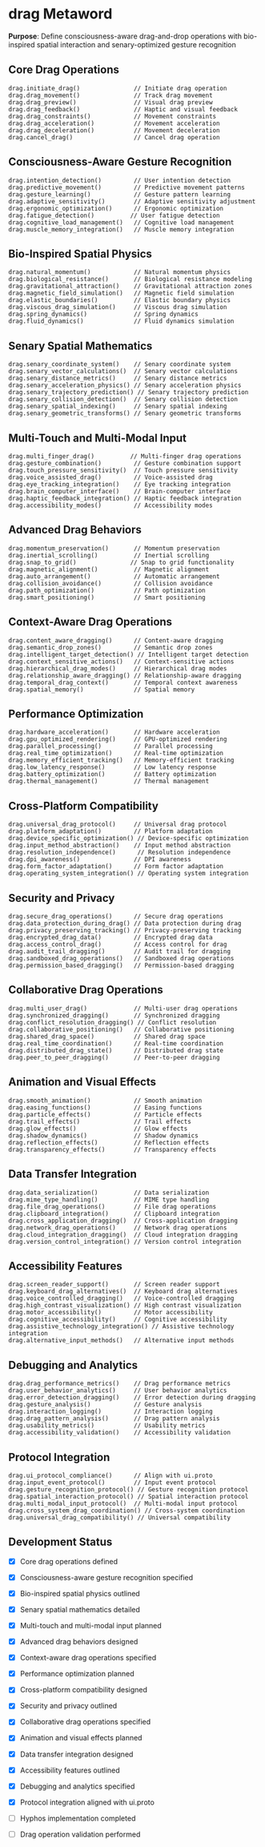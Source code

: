 # drag Metaword

**Purpose**: Define consciousness-aware drag-and-drop operations with bio-inspired spatial interaction and senary-optimized gesture recognition

## Core Drag Operations

```hyphos
drag.initiate_drag()               // Initiate drag operation
drag.drag_movement()               // Track drag movement
drag.drag_preview()                // Visual drag preview
drag.drag_feedback()               // Haptic and visual feedback
drag.drag_constraints()            // Movement constraints
drag.drag_acceleration()           // Movement acceleration
drag.drag_deceleration()           // Movement deceleration
drag.cancel_drag()                 // Cancel drag operation
```

## Consciousness-Aware Gesture Recognition

```hyphos
drag.intention_detection()         // User intention detection
drag.predictive_movement()         // Predictive movement patterns
drag.gesture_learning()            // Gesture pattern learning
drag.adaptive_sensitivity()        // Adaptive sensitivity adjustment
drag.ergonomic_optimization()      // Ergonomic optimization
drag.fatigue_detection()          // User fatigue detection
drag.cognitive_load_management()   // Cognitive load management
drag.muscle_memory_integration()   // Muscle memory integration
```

## Bio-Inspired Spatial Physics

```hyphos
drag.natural_momentum()            // Natural momentum physics
drag.biological_resistance()       // Biological resistance modeling
drag.gravitational_attraction()    // Gravitational attraction zones
drag.magnetic_field_simulation()   // Magnetic field simulation
drag.elastic_boundaries()          // Elastic boundary physics
drag.viscous_drag_simulation()     // Viscous drag simulation
drag.spring_dynamics()             // Spring dynamics
drag.fluid_dynamics()              // Fluid dynamics simulation
```

## Senary Spatial Mathematics

```hyphos
drag.senary_coordinate_system()    // Senary coordinate system
drag.senary_vector_calculations()  // Senary vector calculations
drag.senary_distance_metrics()     // Senary distance metrics
drag.senary_acceleration_physics() // Senary acceleration physics
drag.senary_trajectory_prediction() // Senary trajectory prediction
drag.senary_collision_detection()  // Senary collision detection
drag.senary_spatial_indexing()     // Senary spatial indexing
drag.senary_geometric_transforms() // Senary geometric transforms
```

## Multi-Touch and Multi-Modal Input

```hyphos
drag.multi_finger_drag()          // Multi-finger drag operations
drag.gesture_combination()         // Gesture combination support
drag.touch_pressure_sensitivity()  // Touch pressure sensitivity
drag.voice_assisted_drag()         // Voice-assisted drag
drag.eye_tracking_integration()    // Eye tracking integration
drag.brain_computer_interface()    // Brain-computer interface
drag.haptic_feedback_integration() // Haptic feedback integration
drag.accessibility_modes()         // Accessibility modes
```

## Advanced Drag Behaviors

```hyphos
drag.momentum_preservation()       // Momentum preservation
drag.inertial_scrolling()          // Inertial scrolling
drag.snap_to_grid()               // Snap to grid functionality
drag.magnetic_alignment()          // Magnetic alignment
drag.auto_arrangement()            // Automatic arrangement
drag.collision_avoidance()         // Collision avoidance
drag.path_optimization()           // Path optimization
drag.smart_positioning()           // Smart positioning
```

## Context-Aware Drag Operations

```hyphos
drag.content_aware_dragging()      // Content-aware dragging
drag.semantic_drop_zones()         // Semantic drop zones
drag.intelligent_target_detection() // Intelligent target detection
drag.context_sensitive_actions()   // Context-sensitive actions
drag.hierarchical_drag_modes()     // Hierarchical drag modes
drag.relationship_aware_dragging() // Relationship-aware dragging
drag.temporal_drag_context()       // Temporal context awareness
drag.spatial_memory()              // Spatial memory
```

## Performance Optimization

```hyphos
drag.hardware_acceleration()       // Hardware acceleration
drag.gpu_optimized_rendering()     // GPU-optimized rendering
drag.parallel_processing()         // Parallel processing
drag.real_time_optimization()      // Real-time optimization
drag.memory_efficient_tracking()   // Memory-efficient tracking
drag.low_latency_response()        // Low latency response
drag.battery_optimization()        // Battery optimization
drag.thermal_management()          // Thermal management
```

## Cross-Platform Compatibility

```hyphos
drag.universal_drag_protocol()     // Universal drag protocol
drag.platform_adaptation()         // Platform adaptation
drag.device_specific_optimization() // Device-specific optimization
drag.input_method_abstraction()    // Input method abstraction
drag.resolution_independence()      // Resolution independence
drag.dpi_awareness()               // DPI awareness
drag.form_factor_adaptation()      // Form factor adaptation
drag.operating_system_integration() // Operating system integration
```

## Security and Privacy

```hyphos
drag.secure_drag_operations()      // Secure drag operations
drag.data_protection_during_drag() // Data protection during drag
drag.privacy_preserving_tracking() // Privacy-preserving tracking
drag.encrypted_drag_data()         // Encrypted drag data
drag.access_control_drag()         // Access control for drag
drag.audit_trail_dragging()        // Audit trail for dragging
drag.sandboxed_drag_operations()   // Sandboxed drag operations
drag.permission_based_dragging()   // Permission-based dragging
```

## Collaborative Drag Operations

```hyphos
drag.multi_user_drag()             // Multi-user drag operations
drag.synchronized_dragging()       // Synchronized dragging
drag.conflict_resolution_dragging() // Conflict resolution
drag.collaborative_positioning()   // Collaborative positioning
drag.shared_drag_space()           // Shared drag space
drag.real_time_coordination()      // Real-time coordination
drag.distributed_drag_state()      // Distributed drag state
drag.peer_to_peer_dragging()       // Peer-to-peer dragging
```

## Animation and Visual Effects

```hyphos
drag.smooth_animation()            // Smooth animation
drag.easing_functions()            // Easing functions
drag.particle_effects()            // Particle effects
drag.trail_effects()               // Trail effects
drag.glow_effects()                // Glow effects
drag.shadow_dynamics()             // Shadow dynamics
drag.reflection_effects()          // Reflection effects
drag.transparency_effects()        // Transparency effects
```

## Data Transfer Integration

```hyphos
drag.data_serialization()          // Data serialization
drag.mime_type_handling()          // MIME type handling
drag.file_drag_operations()        // File drag operations
drag.clipboard_integration()       // Clipboard integration
drag.cross_application_dragging()  // Cross-application dragging
drag.network_drag_operations()     // Network drag operations
drag.cloud_integration_dragging()  // Cloud integration dragging
drag.version_control_integration() // Version control integration
```

## Accessibility Features

```hyphos
drag.screen_reader_support()       // Screen reader support
drag.keyboard_drag_alternatives()  // Keyboard drag alternatives
drag.voice_controlled_dragging()   // Voice-controlled dragging
drag.high_contrast_visualization() // High contrast visualization
drag.motor_accessibility()         // Motor accessibility
drag.cognitive_accessibility()     // Cognitive accessibility
drag.assistive_technology_integration() // Assistive technology integration
drag.alternative_input_methods()   // Alternative input methods
```

## Debugging and Analytics

```hyphos
drag.drag_performance_metrics()    // Drag performance metrics
drag.user_behavior_analytics()     // User behavior analytics
drag.error_detection_dragging()    // Error detection during dragging
drag.gesture_analysis()            // Gesture analysis
drag.interaction_logging()         // Interaction logging
drag.drag_pattern_analysis()       // Drag pattern analysis
drag.usability_metrics()           // Usability metrics
drag.accessibility_validation()    // Accessibility validation
```

## Protocol Integration

```hyphos
drag.ui_protocol_compliance()      // Align with ui.proto
drag.input_event_protocol()        // Input event protocol
drag.gesture_recognition_protocol() // Gesture recognition protocol
drag.spatial_interaction_protocol() // Spatial interaction protocol
drag.multi_modal_input_protocol()  // Multi-modal input protocol
drag.cross_system_drag_coordination() // Cross-system coordination
drag.universal_drag_compatibility() // Universal compatibility
```

## Development Status

- [x] Core drag operations defined
- [x] Consciousness-aware gesture recognition specified
- [x] Bio-inspired spatial physics outlined
- [x] Senary spatial mathematics detailed
- [x] Multi-touch and multi-modal input planned
- [x] Advanced drag behaviors designed
- [x] Context-aware drag operations specified
- [x] Performance optimization planned
- [x] Cross-platform compatibility designed
- [x] Security and privacy outlined
- [x] Collaborative drag operations specified
- [x] Animation and visual effects planned
- [x] Data transfer integration designed
- [x] Accessibility features outlined
- [x] Debugging and analytics specified
- [x] Protocol integration aligned with ui.proto
- [ ] Hyphos implementation completed
- [ ] Drag operation validation performed

